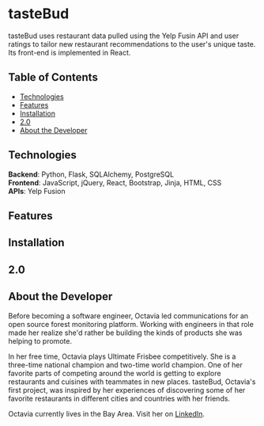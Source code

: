 # tasteBud

tasteBud uses restaurant data pulled using the Yelp Fusin API and user ratings to tailor new restaurant recommendations to the user's unique taste. Its front-end is implemented in React.

## Table of Contents

* [Technologies](#technologies)
* [Features](#features)
* [Installation](#installation)
* [2.0](#future)
* [About the Developer](#aboutme)

## <a name="technologies"></a>Technologies
**Backend**: Python, Flask, SQLAlchemy, PostgreSQL<br/>
**Frontend**: JavaScript, jQuery, React, Bootstrap, Jinja, HTML, CSS<br/>
**APIs**: Yelp Fusion<br/>

## <a name="features"></a>Features
## <a name="installation"></a>Installation
## <a name="future"></a>2.0
## <a name="aboutme"></a>About the Developer
Before becoming a software engineer, Octavia led communications for an open source forest monitoring platform. Working with engineers in that role made her realize she'd rather be building the kinds of products she was helping to promote.

In her free time, Octavia plays Ultimate Frisbee competitively. She is a three-time national champion and two-time world champion. One of her favorite parts of competing around the world is getting to explore restaurants and cuisines with teammates in new places. tasteBud, Octavia's first project, was inspired by her experiences of discovering some of her favorite restaurants in different cities and countries with her friends.

Octavia currently lives in the Bay Area. Visit her on [LinkedIn](https://www.linkedin.com/in/octaviaaris).